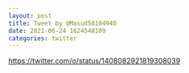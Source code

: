 ```yaml
--- 
layout: post 
title: Tweet by @Masud58104940 
date: 2021-06-24 1624548109 
categories: twitter 
--- 
```

https://twitter.com/o/status/1408082921819308039